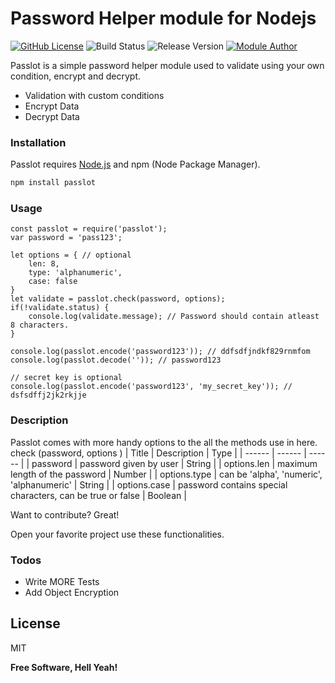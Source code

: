 # Password Helper module for Nodejs

[![GitHub License](https://img.shields.io/github/license/prakashjaw/passlot)](https://github.com/prakashjaw/passlot/blob/master/LICENSE)
![Build Status](https://img.shields.io/badge/build-passing-brightgreen)
![Release Version](https://img.shields.io/badge/release-v1.0.0-green)
[![Module Author](https://img.shields.io/badge/author-prakashjaw-blue)](https://prakashjaw.bss.design)

Passlot is a simple password helper module used to validate using your own condition, encrypt and decrypt.

  - Validation with custom conditions
  - Encrypt Data
  - Decrypt Data

### Installation

Passlot requires [Node.js](https://nodejs.org/) and npm (Node Package Manager).

```cmd
npm install passlot
```
### Usage

```
const passlot = require('passlot');
var password = 'pass123';

let options = { // optional
    len: 8,
    type: 'alphanumeric',
    case: false
} 
let validate = passlot.check(password, options);
if(!validate.status) {
    console.log(validate.message); // Password should contain atleast 8 characters.
}

console.log(passlot.encode('password123')); // ddfsdfjndkf829rnmfom
console.log(passlot.decode('')); // password123

// secret key is optional
console.log(passlot.encode('password123', 'my_secret_key')); // dsfsdffj2jk2rkjje
```

### Description

Passlot comes with more handy options to the all the methods use in here.
check (password, options )
| Title | Description  | Type |
| ------ | ------ | ------ |
| password | password given by user | String |
| options.len | maximum length of the password | Number |
| options.type | can be 'alpha', 'numeric', 'alphanumeric' | String |
| options.case | password contains special characters, can be true or false | Boolean |

Want to contribute? Great!

Open your favorite project use these functionalities.

### Todos

 - Write MORE Tests
 - Add Object Encryption

License
----

MIT


**Free Software, Hell Yeah!**
